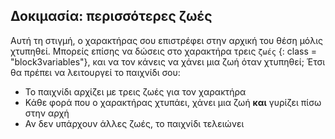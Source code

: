 ## Δοκιμασία: περισσότερες ζωές

Αυτή τη στιγμή, ο χαρακτήρας σου επιστρέφει στην αρχική του θέση μόλις χτυπηθεί. Μπορείς επίσης να δώσεις στο χαρακτήρα τρεις `ζωές` {: class = "block3variables"}, και να τον κάνεις να χάνει μια ζωή όταν χτυπηθεί; Έτσι θα πρέπει να λειτουργεί το παιχνίδι σου:

+ Το παιχνίδι αρχίζει με τρεις ζωές για τον χαρακτήρα
+ Κάθε φορά που ο χαρακτήρας χτυπάει, χάνει μια ζωή **και** γυρίζει πίσω στην αρχή
+ Αν δεν υπάρχουν άλλες ζωές, το παιχνίδι τελειώνει